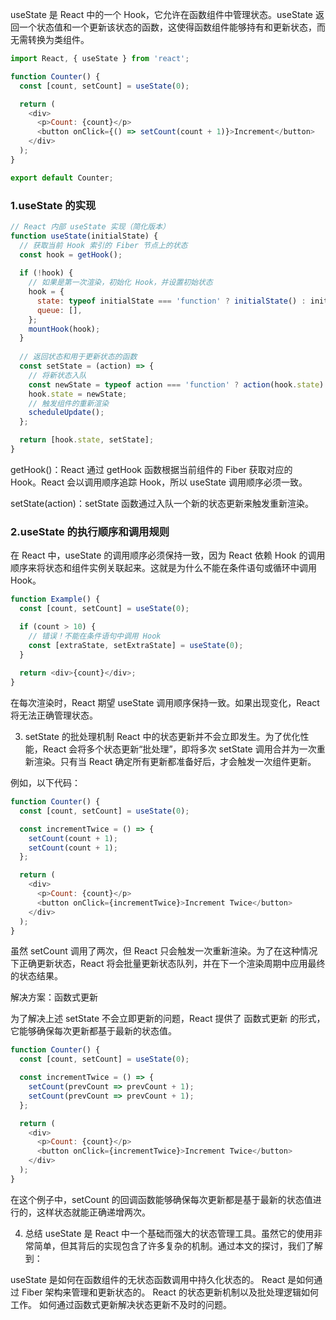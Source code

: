 useState 是 React 中的一个 Hook，它允许在函数组件中管理状态。useState 返回一个状态值和一个更新该状态的函数，这使得函数组件能够持有和更新状态，而无需转换为类组件。
```js
import React, { useState } from 'react';

function Counter() {
  const [count, setCount] = useState(0);

  return (
    <div>
      <p>Count: {count}</p>
      <button onClick={() => setCount(count + 1)}>Increment</button>
    </div>
  );
}

export default Counter;
```

### 1.useState 的实现
```js
// React 内部 useState 实现（简化版本）
function useState(initialState) {
  // 获取当前 Hook 索引的 Fiber 节点上的状态
  const hook = getHook(); 
  
  if (!hook) {
    // 如果是第一次渲染，初始化 Hook，并设置初始状态
    hook = {
      state: typeof initialState === 'function' ? initialState() : initialState,
      queue: [],
    };
    mountHook(hook);
  }
  
  // 返回状态和用于更新状态的函数
  const setState = (action) => {
    // 将新状态入队
    const newState = typeof action === 'function' ? action(hook.state) : action;
    hook.state = newState;
    // 触发组件的重新渲染
    scheduleUpdate();
  };

  return [hook.state, setState];
}
```

getHook()：React 通过 getHook 函数根据当前组件的 Fiber 获取对应的 Hook。React 会以调用顺序追踪 Hook，所以 useState 调用顺序必须一致。

setState(action)：setState 函数通过入队一个新的状态更新来触发重新渲染。

### 2.useState 的执行顺序和调用规则

在 React 中，useState 的调用顺序必须保持一致，因为 React 依赖 Hook 的调用顺序来将状态和组件实例关联起来。这就是为什么不能在条件语句或循环中调用 Hook。

```js
function Example() {
  const [count, setCount] = useState(0);

  if (count > 10) {
    // 错误！不能在条件语句中调用 Hook
    const [extraState, setExtraState] = useState(0);
  }
  
  return <div>{count}</div>;
}
```
在每次渲染时，React 期望 useState 调用顺序保持一致。如果出现变化，React 将无法正确管理状态。

3. setState 的批处理机制
React 中的状态更新并不会立即发生。为了优化性能，React 会将多个状态更新“批处理”，即将多次 setState 调用合并为一次重新渲染。只有当 React 确定所有更新都准备好后，才会触发一次组件更新。

例如，以下代码：
```js
function Counter() {
  const [count, setCount] = useState(0);

  const incrementTwice = () => {
    setCount(count + 1);
    setCount(count + 1);
  };

  return (
    <div>
      <p>Count: {count}</p>
      <button onClick={incrementTwice}>Increment Twice</button>
    </div>
  );
}
```
虽然 setCount 调用了两次，但 React 只会触发一次重新渲染。为了在这种情况下正确更新状态，React 将会批量更新状态队列，并在下一个渲染周期中应用最终的状态结果。

解决方案：函数式更新

为了解决上述 setState 不会立即更新的问题，React 提供了 函数式更新 的形式，它能够确保每次更新都基于最新的状态值。
```js
function Counter() {
  const [count, setCount] = useState(0);

  const incrementTwice = () => {
    setCount(prevCount => prevCount + 1);
    setCount(prevCount => prevCount + 1);
  };

  return (
    <div>
      <p>Count: {count}</p>
      <button onClick={incrementTwice}>Increment Twice</button>
    </div>
  );
}
```
在这个例子中，setCount 的回调函数能够确保每次更新都是基于最新的状态值进行的，这样状态就能正确递增两次。

4. 总结
useState 是 React 中一个基础而强大的状态管理工具。虽然它的使用非常简单，但其背后的实现包含了许多复杂的机制。通过本文的探讨，我们了解到：

useState 是如何在函数组件的无状态函数调用中持久化状态的。
React 是如何通过 Fiber 架构来管理和更新状态的。
React 的状态更新机制以及批处理逻辑如何工作。
如何通过函数式更新解决状态更新不及时的问题。
